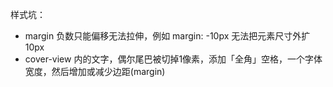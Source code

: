 样式坑：

- margin 负数只能偏移无法拉伸，例如 margin: -10px 无法把元素尺寸外扩 10px
- cover-view 内的文字，偶尔尾巴被切掉1像素，添加「全角」空格，一个字体宽度，然后增加或减少边距(margin)
